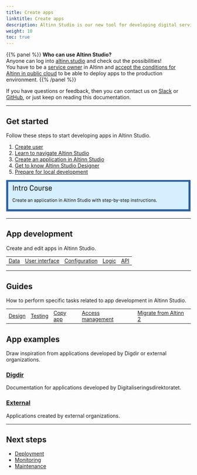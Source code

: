 ```yaml
---
title: Create apps
linktitle: Create apps
description: Altinn Studio is our new tool for developing digital services, aka apps. These can be anything from simple forms to very advanced applications.
weight: 10
toc: true
---
```



{{% panel %}}
**Who can use Altinn Studio?**  
Anyone can log into [altinn.studio](https://altinn.studio) and check out the possibilities!  
You have to be a [service owner](https://www.altinndigital.no/kom-i-gang/) in Altinn and
[accept the conditions for Altinn in public cloud](https://digdir.apps.altinn.no/digdir/godkjenn-bruksvilkaar/) to be able to deploy apps to the production environment.
{{% /panel %}}

If you have questions or feedback, then you can contact us on [Slack](https://altinnstudio.slack.com)
or [GitHub](https://github.com/Altinn/altinn-studio/issues/new/choose), or just keep on reading this documentation.

---

## Get started

Follow these steps to start developing apps in Altinn Studio.
1. [Create user](/app/getting-started/create-user)
2. [Learn to navigate Altinn Studio](/app/getting-started/navigation)
3. [Create an application in Altinn Studio](/app/getting-started/create-app)
4. [Get to know Altinn Studio Designer](/app/getting-started)
5. [Prepare for local development](/app/getting-started/local-dev)

[![Go to intro course](introcourse_en.png "Go to intro course")](/app/app-dev-course/)

---

## App development
Create and edit apps in Altinn Studio.

|   |   |   |   |   |
|---|---|---|---|---|
| [Data](/app/development/data)  | [User interface](/app/development/ux)  | [Configuration](/app/development/configuration)  | [Logic](/app/development/logic) |  [API](/app/development/api) |

---

## Guides
How to perform specific tasks related to app development in Altinn Studio.

|   |   |   |   |   |
|---|---|---|---|---|
| [Design](/app/guides/design)  | [Testing](/app/testing)  | [Copy app](/app/guides/copy-app)  | [Access management](/altinn-studio/guides/access-management)  | [Migrate from Altinn 2](/app/guides/migrate-services) |

## App examples
Draw inspiration from applications developed by Digdir or external organizations.

### [Digdir](/app/launched-apps/digdir)
Documentation for applications developed by Digitaliseringsdirektoratet.

### [External](/app/launched-apps/external)
Applications created by external organizations.

---

## Next steps

- [Deployment](/app/deployment/)
- [Monitoring](/app/monitoring/)
- [Maintenance](/app/maintainance/)